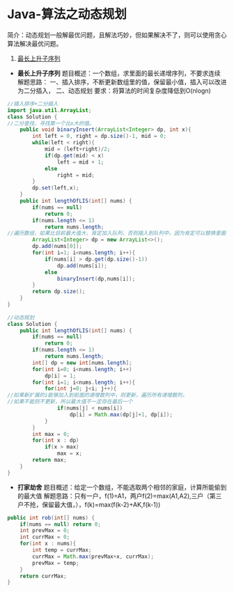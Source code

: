 

# Java-算法之动态规划

简介：动态规划一般解最优问题，且解法巧妙，但如果解决不了，则可以使用贪心算法解决最优问题。

1. <a href="#最长上升子序列">最长上升子序列</a>

* **最长上升子序列**  <a name="最长上升子序列"></a>
题目概述：一个数组，求里面的最长递增序列，不要求连续
解题思路：
一、插入排序，不断更新数组里的值，保留最小值，插入可以改进为二分插入，
二、动态规划
要求：将算法的时间复杂度降低到O(nlogn)
```java
//插入排序+二分插入
import java.util.ArrayList;
class Solution {
//二分查找，寻找第一个比x大的值。
    public void binaryInsert(ArrayList<Integer> dp, int x){
        int left = 0, right = dp.size()-1, mid = 0;
        while(left < right){
            mid = (left+right)/2;
            if(dp.get(mid) < x)
                left = mid + 1;
            else
                right = mid;
        }
        dp.set(left,x);
    }
    public int lengthOfLIS(int[] nums) {
        if(nums == null)
            return 0;
        if(nums.length <= 1)
            return nums.length;
//遍历数组，如果比目前最大值大，肯定加入队列，否则插入到队列中，因为肯定可以替换里面一个比他大的值
        ArrayList<Integer> dp = new ArrayList<>();
        dp.add(nums[0]);
        for(int i=1; i<nums.length; i++){
            if(nums[i] > dp.get(dp.size()-1))
                dp.add(nums[i]);
            else
                binaryInsert(dp,nums[i]);                
        }
        return dp.size();
    }
}
    
//动态规划
class Solution {
    public int lengthOfLIS(int[] nums) {
        if(nums == null)
            return 0;
        if(nums.length <= 1)
            return nums.length;
        int[] dp = new int[nums.length];
        for(int i=0; i<nums.length; i++)
            dp[i] = 1;
        for(int i=1; i<nums.length; i++){
            for(int j=0; j<i; j++){
//如果新扩展的i能够加入到前面的递增数列中，则更新，遍历所有递增数列，
//如果不能则不更新，所以最大值不一定存在最后一个
                if(nums[j] < nums[i])
                    dp[i] = Math.max(dp[j]+1, dp[i]);
            }
        }
        int max = 0;
        for(int x : dp)
            if(x > max)
                max = x;
        return max;
    }
}
```

* **打家劫舍**
题目概述：给定一个数组，不能选取两个相邻的家庭，计算所能偷到的最大值
解题思路：只有一户，f(1)=A1，两户f(2)=max(A1,A2),三户（第三户不抢，保留最大值，），f(k)=max(f(k-2)+AK,f(k-1))
```java
public int rob(int[] nums) {
    if(nums == null) return 0;
    int prevMax = 0;
    int currMax = 0;
    for(int x : nums){
        int temp = currMax;
        currMax = Math.max(prevMax+x, currMax);
        prevMax = temp;
    }
    return currMax;
}
```
